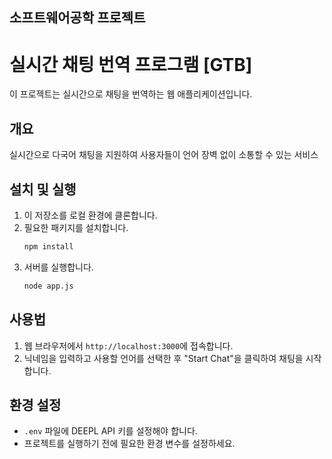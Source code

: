 ## 소프트웨어공학 프로젝트
# 실시간 채팅 번역 프로그램 [GTB]

이 프로젝트는 실시간으로 채팅을 번역하는 웹 애플리케이션입니다.

## 개요
실시간으로 다국어 채팅을 지원하여 사용자들이 언어 장벽 없이 소통할 수 있는 서비스

## 설치 및 실행

1. 이 저장소를 로컬 환경에 클론합니다.
2. 필요한 패키지를 설치합니다.
    ```bash
    npm install
    ```
3. 서버를 실행합니다.
    ```bash
    node app.js
    ```

## 사용법

1. 웹 브라우저에서 `http://localhost:3000`에 접속합니다.
2. 닉네임을 입력하고 사용할 언어를 선택한 후 "Start Chat"을 클릭하여 채팅을 시작합니다.

## 환경 설정

- `.env` 파일에 DEEPL API 키를 설정해야 합니다.
- 프로젝트를 실행하기 전에 필요한 환경 변수를 설정하세요.
